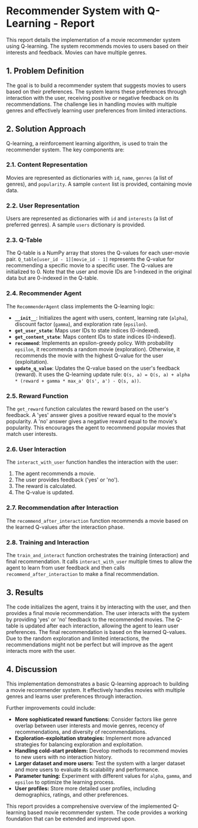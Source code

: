 # Recommender System with Q-Learning - Report

This report details the implementation of a movie recommender system using Q-learning. The system recommends movies to users based on their interests and feedback.  Movies can have multiple genres.

## 1. Problem Definition

The goal is to build a recommender system that suggests movies to users based on their preferences.  The system learns these preferences through interaction with the user, receiving positive or negative feedback on its recommendations.  The challenge lies in handling movies with multiple genres and effectively learning user preferences from limited interactions.

## 2. Solution Approach

Q-learning, a reinforcement learning algorithm, is used to train the recommender system. The key components are:

### 2.1. Content Representation

Movies are represented as dictionaries with `id`, `name`, `genres` (a list of genres), and `popularity`.  A sample `content` list is provided, containing movie data.

### 2.2. User Representation

Users are represented as dictionaries with `id` and `interests` (a list of preferred genres). A sample `users` dictionary is provided.

### 2.3. Q-Table

The Q-table is a NumPy array that stores the Q-values for each user-movie pair.  `Q_table[user_id - 1][movie_id - 1]` represents the Q-value for recommending a specific movie to a specific user.  The Q-values are initialized to 0.  Note that the user and movie IDs are 1-indexed in the original data but are 0-indexed in the Q-table.

### 2.4. Recommender Agent

The `RecommenderAgent` class implements the Q-learning logic:

*   **`__init__`**: Initializes the agent with users, content, learning rate (`alpha`), discount factor (`gamma`), and exploration rate (`epsilon`).
*   **`get_user_state`**: Maps user IDs to state indices (0-indexed).
*   **`get_content_state`**: Maps content IDs to state indices (0-indexed).
*   **`recommend`**: Implements an epsilon-greedy policy.  With probability `epsilon`, it recommends a random movie (exploration). Otherwise, it recommends the movie with the highest Q-value for the user (exploitation).
*   **`update_q_value`**: Updates the Q-value based on the user's feedback (reward).  It uses the Q-learning update rule:  `Q(s, a) = Q(s, a) + alpha * (reward + gamma * max_a' Q(s', a') - Q(s, a))`.

### 2.5. Reward Function

The `get_reward` function calculates the reward based on the user's feedback. A 'yes' answer gives a positive reward equal to the movie's popularity. A 'no' answer gives a negative reward equal to the movie's popularity. This encourages the agent to recommend popular movies that match user interests.

### 2.6. User Interaction

The `interact_with_user` function handles the interaction with the user:

1.  The agent recommends a movie.
2.  The user provides feedback ('yes' or 'no').
3.  The reward is calculated.
4.  The Q-value is updated.

### 2.7. Recommendation after Interaction

The `recommend_after_interaction` function recommends a movie based on the learned Q-values after the interaction phase.

### 2.8. Training and Interaction

The `train_and_interact` function orchestrates the training (interaction) and final recommendation.  It calls `interact_with_user` multiple times to allow the agent to learn from user feedback and then calls `recommend_after_interaction` to make a final recommendation.

## 3. Results

The code initializes the agent, trains it by interacting with the user, and then provides a final movie recommendation.  The user interacts with the system by providing 'yes' or 'no' feedback to the recommended movies.  The Q-table is updated after each interaction, allowing the agent to learn user preferences. The final recommendation is based on the learned Q-values.  Due to the random exploration and limited interactions, the recommendations might not be perfect but will improve as the agent interacts more with the user.

## 4. Discussion

This implementation demonstrates a basic Q-learning approach to building a movie recommender system.  It effectively handles movies with multiple genres and learns user preferences through interaction.

Further improvements could include:

*   **More sophisticated reward functions:**  Consider factors like genre overlap between user interests and movie genres, recency of recommendations, and diversity of recommendations.
*   **Exploration-exploitation strategies:**  Implement more advanced strategies for balancing exploration and exploitation.
*   **Handling cold-start problem:**  Develop methods to recommend movies to new users with no interaction history.
*   **Larger dataset and more users:**  Test the system with a larger dataset and more users to evaluate its scalability and performance.
*   **Parameter tuning:** Experiment with different values for `alpha`, `gamma`, and `epsilon` to optimize the learning process.
*   **User profiles:** Store more detailed user profiles, including demographics, ratings, and other preferences.

This report provides a comprehensive overview of the implemented Q-learning based movie recommender system.  The code provides a working foundation that can be extended and improved upon.